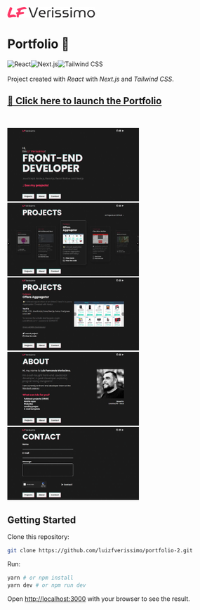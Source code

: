 [<img src="https://github.com/luizfverissimo/luizfverissimo/blob/master/lf_verissimo_logo_light.png?raw=true" alt="lf verissimo logo" width="200"/>](https://lfverissimo.com)

# Portfolio 💼
<img align="center" alt="React" src="https://img.shields.io/badge/-React-2E2D2E?style=flat-square&labelColor=FD3A69&logo=react&logoColor=white" /><img align="center" alt="Next.js" src="https://img.shields.io/badge/-Next.js-2E2D2E?style=flat-square&labelColor=FD3A69&logo=next.js&logoColor=white" /><img align="center" alt="Tailwind CSS" src="https://img.shields.io/badge/-Tailwind%20CSS-2E2D2E?style=flat-square&labelColor=FD3A69&logo=tailwind-css&logoColor=white" /></br></br>
Project created with *React* with *Next.js* and *Tailwind CSS*.
</br>
## [🚀 Click here to launch the Portfolio](https://lfverissimo.com/)
</br>

<img src="/public/img/portfolio2/1.png" alt="1" width="300"/> <img src="/public/img/portfolio2/2.png" alt="2" width="300"/> <img src="/public/img/portfolio2/3.png" alt="3" width="300"/> <img src="/public/img/portfolio2/4.png" alt="4" width="300"/> <img src="/public/img/portfolio2/5.png" alt="5" width="300"/>

## Getting Started

Clone this repository:
```bash
git clone https://github.com/luizfverissimo/portfolio-2.git
```

Run:

```bash
yarn # or npm install
yarn dev # or npm run dev
```

Open [http://localhost:3000](http://localhost:3000) with your browser to see the result.
